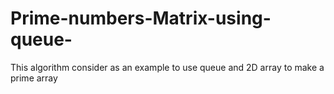# Prime-numbers-Matrix-using-queue-
This algorithm consider as an example to use queue and 2D array to make a prime array 
